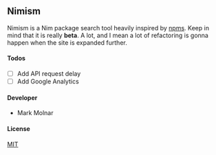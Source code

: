 ## Nimism ##

Nimism is a Nim package search tool heavily inspired by [npms](https://github.com/npms-io).
Keep in mind that it is really **beta**. A lot, and I mean a lot of refactoring is gonna happen when the site is expanded further.

#### Todos

- [ ] Add API request delay
- [ ] Add Google Analytics

#### Developer ####

 - Mark Molnar

#### License ####
[MIT](https://opensource.org/licenses/mit-license.php)